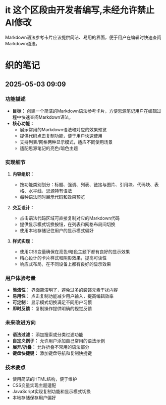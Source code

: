 # it 这个区段由开发者编写,未经允许禁止AI修改

Markdown语法参考卡片应该提供简洁、易用的界面，便于用户在编辑时快速查阅Markdown语法。

# 织的笔记

## 2025-05-03 09:09

### 功能描述

* **目标：** 创建一个简洁的Markdown语法参考卡片，方便思源笔记用户在编辑过程中快速查阅Markdown语法。
* **核心功能：**
  * 展示常用的Markdown语法和对应的效果预览
  * 提供代码点击复制功能，便于用户快速使用
  * 支持列表/网格两种显示模式，适应不同使用场景
  * 适配思源笔记的亮色/暗色主题

### 实现细节

1. **内容组织：**
   * 按功能类别划分：标题、强调、列表、链接与图片、引用块、代码块、表格、水平线、思源特有语法
   * 每种语法同时展示代码和效果预览

2. **交互设计：**
   * 点击语法代码区域可直接复制对应的Markdown代码
   * 提供显示模式切换按钮，在列表和网格布局间切换
   * 使用本地存储记住用户的显示模式偏好

3. **样式实现：**
   * 使用CSS变量确保在亮色/暗色主题下都有良好的显示效果
   * 精心设计的卡片样式和阴影效果，提高可读性
   * 响应式布局，在不同设备上都有良好的显示效果

### 用户体验考量

* **简洁性：** 界面简洁明了，避免过多的装饰元素干扰内容
* **易用性：** 点击复制功能减少用户输入，提高编辑效率
* **可定制：** 显示模式切换满足不同用户习惯
* **即时反馈：** 复制操作提供明确的视觉反馈

### 未来改进方向

* **语法过滤：** 添加搜索或分类过滤功能
* **自定义例子：** 允许用户添加自己常用的语法示例
* **展开/折叠：** 允许折叠不常用的语法部分
* **键盘快捷键：** 添加键盘导航和复制快捷键

### 技术要点

* 使用简洁的HTML结构，便于维护
* CSS变量实现主题适配
* JavaScript实现复制功能和显示模式切换
* 本地存储保存用户偏好 